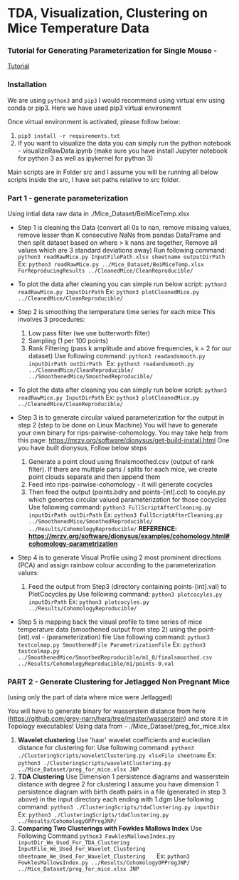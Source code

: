 # TDA, Visualization, Clustering on Mice Temperature Data
### Tutorial for Generating Parameterization for Single Mouse - 
[Tutorial](TUTORIAL.md)

### Installation
We are using `python3` and `pip3`
I would recommend using virtual env using conda or pip3. Here we have used pip3 virtual environemnt

Once virtual environment is activated, please follow below:
1. `pip3 install -r requirements.txt`
2. If you want to visualize the data you can simply run the python notebook - visualizeRawData.ipynb (make sure you have install Jupyter notebook for python 3 as well as ipykernel for python 3)

Main scripts are in Folder src and I assume you will be running all below scripts inside the src, I have set paths relative to src folder.

### Part 1 - generate parameterization
Using intial data raw data in ./Mice_Dataset/BeiMiceTemp.xlsx
* Step 1 is cleaning the Data 
    (convert all 0s to nan, remove missing values, remove lesser than K consecutive NaNs from pandas DataFrame and then split dataset based on where > k nans are together, Remove all values which are 3 standard deviations away)
    Run following command:
    `python3 readRawMice.py InputFilePath.xlsx sheetname outputDirPath`
    Ex: `python3 readRawMice.py ../Mice_Dataset/BeiMiceTemp.xlsx ForReproducingResults ../CleanedMice/CleanReproducible/`

* To plot the data after cleaning you can simple run below script:
    `python3 readRawMice.py InputDirPath`
    Ex: `python3 plotCleanedMice.py ../CleanedMice/CleanReproducible/ `

* Step 2 is smoothing the temperature time series for each mice
   This involves 3 procedures:
   1. Low pass filter (we use butterworth filter)
   2. Sampling (1 per 100 points)
   3. Rank Filtering (pass k amplitude and above frequencies, k = 2 for our dataset)
   Use following command:
   `python3 readandsmooth.py inputDirPath outDirPath `
   Ex: `python3 readandsmooth.py ../CleanedMice/CleanReproducible/ ../SmoothenedMice/SmoothedReproducible/  `

* To plot the data after cleaning you can simply run below script:
    `python3 readRawMice.py InputDirPath`
    Ex: `python3 plotCleanedMice.py ../CleanedMice/CleanReproducible/ `

* Step 3 is to generate circular valued parameterization for the output in step 2 (step to be done on Linux Machine)
You will have to generate your own binary for rips-pairwise-cohomology. You may take help from this page: https://mrzv.org/software/dionysus/get-build-install.html
One you have built dionysus, Follow below steps
    1. Generate a point cloud using finalsmoothed.csv (output of rank filter). If there are multiple parts / splits for each mice, we create point clouds separate and then append them
    2. Feed into rips-pairwise-cohomology - it will generate cocycles
    3. Then feed the output (points.bdry and points-[int].ccl) to cocyle.py which genertes circular valued parameterization for those cocycles
    Use following command:
    `python3 FullScriptAfterCleaning.py inputDirPath outDirPath`
    Ex: `python3 FullScriptAfterCleaning.py ../SmoothenedMice/SmoothedReproducible/ ../Results/CohomologyReproducible/`
    **REFERENCE: https://mrzv.org/software/dionysus/examples/cohomology.html#cohomology-parametrization**

* Step 4 is to generate Visual Profile using 2 most prominent directions (PCA) and assign rainbow colour according to the parameterization values:
    1. Feed the output from Step3 (directory containing points-[int].val) to PlotCocycles.py
    Use following command:
    `python3 plotcocyles.py inputDirPath`
    Ex: `python3 plotcocyles.py ../Results/CohomologyReproducible/`

* Step 5 is mapping back the visual profile to time series of mice temperature data (smoothened output from step 2)
using the point-(int).val - (parameterization) file
    Use following command:
    `python3 testcolmap.py SmoothenedFile ParametrizationFile`
    Ex: `python3 testcolmap.py ../SmoothenedMice/SmoothedReproducible/m1_0/finalsmoothed.csv ../Results/CohomologyReproducible/m1/points-0.val`

### PART 2 - Generate Clustering for Jetlagged Non Pregnant Mice
(using only the part of data where mice were Jetlagged)

You will have to generate binary for wasserstein distance from here (https://github.com/grey-narn/hera/tree/master/wasserstein)
and store it in Topology executables!
Using data from - ./Mice_Dataset/preg_for_mice.xlsx
1. **Wavelet clustering**
Use 'haar' wavelet coefficients and eucledian distance for clustering for:
Use following command:
`python3 ./ClusteringScripts/waveletClustering.py xlsxFile sheetname`
Ex: `python3 ./ClusteringScripts/waveletClustering.py ../Mice_Dataset/preg_for_mice.xlsx JNP`
2. **TDA Clustering**
Use Dimension 1 persistence diagrams and wasserstein distance with degree 2 for clustering
I assume you have dimension 1 persistence diagram with birth death pairs in a file (generated in step 3 above) in the input directory each ending with 1.dgm
Use following command:
`python3 ./ClusteringScripts/tdaClustering.py inputDir  `
Ex: `python3 ./ClusteringScripts/tdaClustering.py ../Results/CohomologyOPPregJNP/  `
3. **Comparing Two Clusterings with Fowkles Mallows Index**
Use Following Command 
`python3 FowklesMallowsIndex.py inputDir_We_Used_For_TDA_Clustering InputFile_We_Used_For_Wavelet_Clustering sheetname_We_Used_For_Wavelet_Clustering   `
Ex: `python3 FowklesMallowsIndex.py ../Results/CohomologyOPPregJNP/ ../Mice_Dataset/preg_for_mice.xlsx JNP  `


